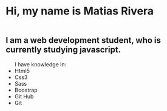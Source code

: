 <h1>Hi, my name is Matias Rivera</h1>

<img scr="https://i.pinimg.com/originals/7e/b2/49/7eb249f2fd2e58e9ad6dd60ef892971b.gif">

<h2>I am a web development student, who is currently studying javascript.</h2>

<ul>I have knowledge in:
<li>Html5</li>
<li>Css3</li>
<li>Sass</li>
<li>Boostrap</li>
<li>Git Hub</li>
<li>Git</li>
</ul>

